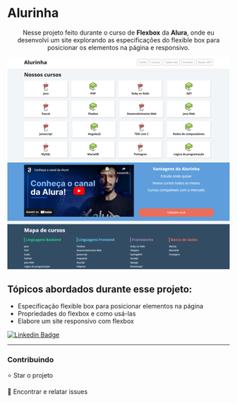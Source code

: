 # Alurinha 

<p align="center">Nesse projeto feito durante o curso de <b>Flexbox</b> da <b>Alura</b>, onde eu desenvolvi um site explorando as especificações do flexible box para posicionar os elementos na página e responsivo.</p>

<img src="./github/1_main.png">
<img src="./github/2_itens.png">

<h2>Tópicos abordados durante esse projeto:</h2>
<ul>
    <li>Especificação flexible box para posicionar elementos na página</li>
    <li>Propriedades do flexbox e como usá-las</li>
    <li>Elabore um site responsivo com flexbox</li>
</ul>

[![Linkedin Badge](https://img.shields.io/badge/-JeanCarlo-blue?style=flat-square&logo=Linkedin&logoColor=white&link=https://www.linkedin.com/in/jeancarlotorre619b/)](https://www.linkedin.com/in/jeancarlotorre619b/)

<hr>
<h3>Contribuindo</h3>


⭐️ Star o projeto

🐛 Encontrar e relatar issues
